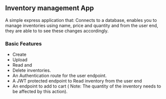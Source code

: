 ## Inventory management App
A simple express application that: Connects to a database, enables you to manage inventories using name, price and quantity
and from the user end, they are able to to see these changes accordingly.

### Basic Features

- Create
- Upload
- Read and 
- Delete inventories.
- An Authentication route for the user endpoint.
- A JWT protected endpoint to Read inventory from the user end
- An endpoint to add to cart ( Note: The quantity of the inventory needs to be affected by this action).

